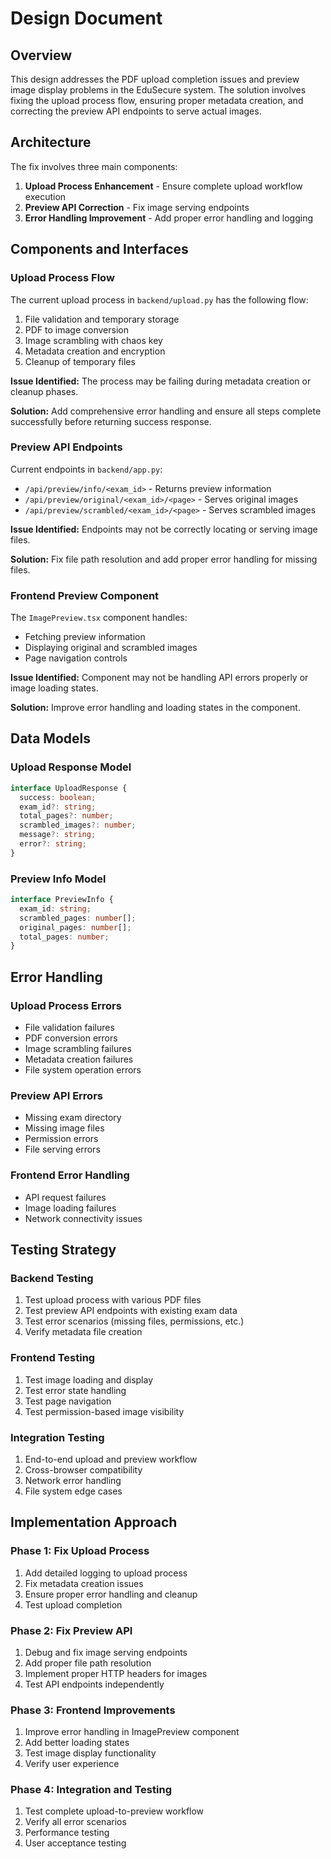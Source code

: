 # Design Document

## Overview

This design addresses the PDF upload completion issues and preview image display problems in the EduSecure system. The solution involves fixing the upload process flow, ensuring proper metadata creation, and correcting the preview API endpoints to serve actual images.

## Architecture

The fix involves three main components:
1. **Upload Process Enhancement** - Ensure complete upload workflow execution
2. **Preview API Correction** - Fix image serving endpoints 
3. **Error Handling Improvement** - Add proper error handling and logging

## Components and Interfaces

### Upload Process Flow

The current upload process in `backend/upload.py` has the following flow:
1. File validation and temporary storage
2. PDF to image conversion
3. Image scrambling with chaos key
4. Metadata creation and encryption
5. Cleanup of temporary files

**Issue Identified:** The process may be failing during metadata creation or cleanup phases.

**Solution:** Add comprehensive error handling and ensure all steps complete successfully before returning success response.

### Preview API Endpoints

Current endpoints in `backend/app.py`:
- `/api/preview/info/<exam_id>` - Returns preview information
- `/api/preview/original/<exam_id>/<page>` - Serves original images
- `/api/preview/scrambled/<exam_id>/<page>` - Serves scrambled images

**Issue Identified:** Endpoints may not be correctly locating or serving image files.

**Solution:** Fix file path resolution and add proper error handling for missing files.

### Frontend Preview Component

The `ImagePreview.tsx` component handles:
- Fetching preview information
- Displaying original and scrambled images
- Page navigation controls

**Issue Identified:** Component may not be handling API errors properly or image loading states.

**Solution:** Improve error handling and loading states in the component.

## Data Models

### Upload Response Model
```typescript
interface UploadResponse {
  success: boolean;
  exam_id?: string;
  total_pages?: number;
  scrambled_images?: number;
  message?: string;
  error?: string;
}
```

### Preview Info Model
```typescript
interface PreviewInfo {
  exam_id: string;
  scrambled_pages: number[];
  original_pages: number[];
  total_pages: number;
}
```

## Error Handling

### Upload Process Errors
- File validation failures
- PDF conversion errors
- Image scrambling failures
- Metadata creation failures
- File system operation errors

### Preview API Errors
- Missing exam directory
- Missing image files
- Permission errors
- File serving errors

### Frontend Error Handling
- API request failures
- Image loading failures
- Network connectivity issues

## Testing Strategy

### Backend Testing
1. Test upload process with various PDF files
2. Test preview API endpoints with existing exam data
3. Test error scenarios (missing files, permissions, etc.)
4. Verify metadata file creation

### Frontend Testing
1. Test image loading and display
2. Test error state handling
3. Test page navigation
4. Test permission-based image visibility

### Integration Testing
1. End-to-end upload and preview workflow
2. Cross-browser compatibility
3. Network error handling
4. File system edge cases

## Implementation Approach

### Phase 1: Fix Upload Process
1. Add detailed logging to upload process
2. Fix metadata creation issues
3. Ensure proper error handling and cleanup
4. Test upload completion

### Phase 2: Fix Preview API
1. Debug and fix image serving endpoints
2. Add proper file path resolution
3. Implement proper HTTP headers for images
4. Test API endpoints independently

### Phase 3: Frontend Improvements
1. Improve error handling in ImagePreview component
2. Add better loading states
3. Test image display functionality
4. Verify user experience

### Phase 4: Integration and Testing
1. Test complete upload-to-preview workflow
2. Verify all error scenarios
3. Performance testing
4. User acceptance testing